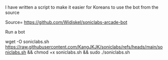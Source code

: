 I have written a script to make it easier for Koreans to use the bot from the source

Source= https://github.com/Widiskel/soniclabs-arcade-bot

Run a bot

wget -O soniclabs.sh https://raw.githubusercontent.com/KangJKJK/soniclabs/refs/heads/main/soniclabs.sh && chmod +x soniclabs.sh && sudo ./soniclabs.sh
